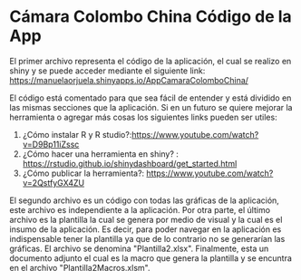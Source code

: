 # Cámara Colombo China Código de la App

El primer archivo representa el código de la aplicación, el cual se realizo en shiny y se puede acceder mediante el siguiente link:
https://manuelaorjuela.shinyapps.io/AppCamaraColomboChina/

El código está comentado para que sea fácil de entender y está dividido en las mismas secciones que la aplicación. Si en un futuro se quiere mejorar la herramienta o agregar más cosas los siguientes links pueden ser utiles:

1. ¿Cómo instalar R y R studio?:https://www.youtube.com/watch?v=D9Bp11iZssc
2. ¿Cómo hacer una herramienta en shiny? : https://rstudio.github.io/shinydashboard/get_started.html
3. ¿Cómo publicar la herramienta?: https://www.youtube.com/watch?v=2QstfyGX4ZU

El segundo archivo es un código con todas las gráficas de la aplicación, este archivo es independiente a la aplicación. Por otra parte, el último archivo es la plantilla la cual se genera por medio de visual y la cual es el insumo de la aplicación. Es decir, para poder navegar en la aplicación es indispensable tener la plantilla ya que de lo contrario no se generarían las gráficas. El archivo se denomina "Plantilla2.xlsx". Finalmente, esta un documento adjunto el cual es la macro que genera la plantilla y se encuntra en el archivo "Plantilla2Macros.xlsm". 
